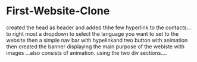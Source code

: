 # First-Website-Clone
created the head as header and added thhe few hyperlink to the contacts...
to right most a dropdown to select the language you want to set to the website
then a simple nav bar with hypelinkand two button with animation 
then created the banner displaying the main purpose of the webiste with images ...also consists of animation. using the two div sections....
